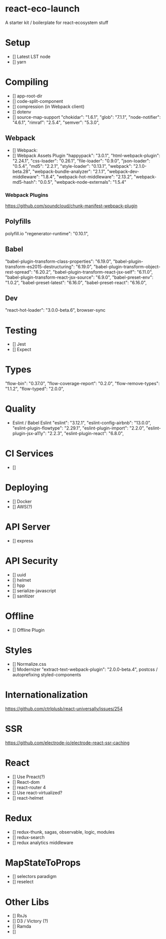 # react-eco-launch
A starter kit / boilerplate for react-ecosystem stuff

# Setup
- [] Latest LST node
- [] yarn

# Compiling
- [] app-root-dir
- [] code-split-component
- [] compression (in Webpack client)
- [] dotenv
- [] source-map-support
"chokidar": "1.6.1",
"glob": "7.1.1",
"node-notifier": "4.6.1",
"rimraf": "2.5.4",
"semver": "5.3.0",

## Webpack
- [] Webpack:
- [] Webpack Assets Plugin
"happypack": "3.0.1",
"html-webpack-plugin": "2.24.1",
"css-loader": "0.26.1",
"file-loader": "0.9.0",
"json-loader": "0.5.4",
"md5": "2.2.1",
"style-loader": "0.13.1",
"webpack": "2.1.0-beta.28",
"webpack-bundle-analyzer": "2.1.1",
"webpack-dev-middleware": "1.8.4",
"webpack-hot-middleware": "2.13.2",
"webpack-md5-hash": "0.0.5",
"webpack-node-externals": "1.5.4"

### Webpack Plugins
https://github.com/soundcloud/chunk-manifest-webpack-plugin

## Polyfills
polyfill.io
"regenerator-runtime": "0.10.1",


## Babel
  "babel-plugin-transform-class-properties": "6.19.0",
  "babel-plugin-transform-es2015-destructuring": "6.19.0",
  "babel-plugin-transform-object-rest-spread": "6.20.2",
  "babel-plugin-transform-react-jsx-self": "6.11.0",
  "babel-plugin-transform-react-jsx-source": "6.9.0",
  "babel-preset-env": "1.0.2",
  "babel-preset-latest": "6.16.0",
  "babel-preset-react": "6.16.0",
 
## Dev
"react-hot-loader": "3.0.0-beta.6",
browser-sync


# Testing
- [] Jest
- [] Expect

# Types
"flow-bin": "0.37.0",
"flow-coverage-report": "0.2.0",
"flow-remove-types": "1.1.2",
"flow-typed": "2.0.0",

# Quality
- Eslint / Babel Eslint
"eslint": "3.12.1",
"eslint-config-airbnb": "13.0.0",
"eslint-plugin-flowtype": "2.29.1",
"eslint-plugin-import": "2.2.0",
"eslint-plugin-jsx-a11y": "2.2.3",
"eslint-plugin-react": "6.8.0",

# CI Services
- [] 

# Deploying
- [] Docker
- [] AWS(?)

# API Server
- [] express

# API Security
- [] uuid
- [] helmet
- [] hpp
- [] serialize-javascript
- [] sanitizer

# Offline
- [] Offline Plugin

# Styles
- [] Normalize.css
- [] Modernizer
"extract-text-webpack-plugin": "2.0.0-beta.4",
postcss / autoprefixing
styled-components

# Internationalization
https://github.com/ctrlplusb/react-universally/issues/254

# SSR
https://github.com/electrode-io/electrode-react-ssr-caching


# React
- [] Use Preact(?)
- [] React-dom
- [] react-router 4
- [] Use react-virtualized?
- [] react-helmet

# Redux
- [] redux-thunk, sagas, observable, logic, modules
- [] redux-search
- [] redux analytics middleware

# MapStateToProps
- [] selectors paradigm
- [] reselect

# Other Libs
- [] RxJs
- [] D3 / Victory (?)
- [] Ramda
- [] 

  


